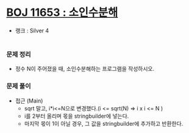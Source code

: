 # [BOJ 11653 : 소인수분해](https://www.acmicpc.net/problem/11653)
- 랭크 : Silver 4
  <br><br>
  
### 문제 정리
- 정수 N이 주어졌을 때, 소인수분해하는 프로그램을 작성하시오.

### 문제 풀이
- 접근 (Main)
   - sqrt 말고, i*i<=N으로 변경했다.(i <= sqrt(N)   =>   i x i <= N )
   - i를 2부터 올리며 몫을 stringbuilder에 넣는다.
   - 마지막 몫이 1이 아닐 경우, 그 값을 stringbuilder에 추가하고 반환한다. 
    

    


    
    


